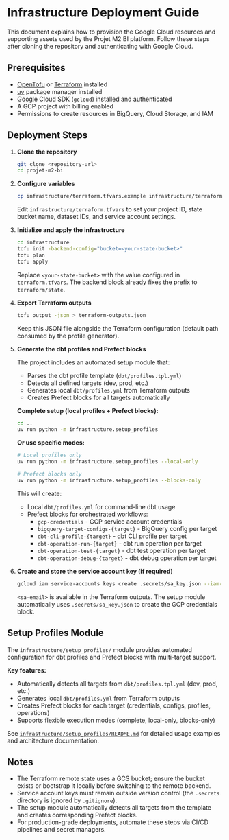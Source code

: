 # Infrastructure Deployment Guide

This document explains how to provision the Google Cloud resources and supporting assets used by the Projet M2 BI platform. Follow these steps after cloning the repository and authenticating with Google Cloud.

## Prerequisites

- [OpenTofu](https://opentofu.org/) or [Terraform](https://www.terraform.io/) installed
- [uv](https://docs.astral.sh/uv/) package manager installed
- Google Cloud SDK (`gcloud`) installed and authenticated
- A GCP project with billing enabled
- Permissions to create resources in BigQuery, Cloud Storage, and IAM

## Deployment Steps

1. **Clone the repository**
   ```bash
   git clone <repository-url>
   cd projet-m2-bi
   ```

2. **Configure variables**
   ```bash
   cp infrastructure/terraform.tfvars.example infrastructure/terraform.tfvars
   ```
   Edit `infrastructure/terraform.tfvars` to set your project ID, state bucket name, dataset IDs, and service account settings.

3. **Initialize and apply the infrastructure**
   ```bash
   cd infrastructure
   tofu init -backend-config="bucket=<your-state-bucket>"
   tofu plan
   tofu apply
   ```
   Replace `<your-state-bucket>` with the value configured in `terraform.tfvars`. The backend block already fixes the prefix to `terraform/state`.

4. **Export Terraform outputs**
   ```bash
   tofu output -json > terraform-outputs.json
   ```
   Keep this JSON file alongside the Terraform configuration (default path consumed by the profile generator).

5. **Generate the dbt profiles and Prefect blocks**
   
   The project includes an automated setup module that:
   - Parses the dbt profile template (`dbt/profiles.tpl.yml`)
   - Detects all defined targets (dev, prod, etc.)
   - Generates local `dbt/profiles.yml` from Terraform outputs
   - Creates Prefect blocks for all targets automatically
   
   **Complete setup (local profiles + Prefect blocks):**
   ```bash
   cd ..
   uv run python -m infrastructure.setup_profiles
   ```
   
   **Or use specific modes:**
   ```bash
   # Local profiles only
   uv run python -m infrastructure.setup_profiles --local-only
   
   # Prefect blocks only
   uv run python -m infrastructure.setup_profiles --blocks-only
   ```
   
   This will create:
   - Local `dbt/profiles.yml` for command-line dbt usage
   - Prefect blocks for orchestrated workflows:
     - `gcp-credentials` - GCP service account credentials
     - `bigquery-target-configs-{target}` - BigQuery config per target
     - `dbt-cli-profile-{target}` - dbt CLI profile per target
     - `dbt-operation-run-{target}` - dbt run operation per target
     - `dbt-operation-test-{target}` - dbt test operation per target
     - `dbt-operation-debug-{target}` - dbt debug operation per target

6. **Create and store the service account key (if required)**
   ```bash
   gcloud iam service-accounts keys create .secrets/sa_key.json --iam-account <sa-email>
   ```
   `<sa-email>` is available in the Terraform outputs. The setup module automatically uses `.secrets/sa_key.json` to create the GCP credentials block.

## Setup Profiles Module

The `infrastructure/setup_profiles/` module provides automated configuration for dbt profiles and Prefect blocks with multi-target support.

**Key features:**
- Automatically detects all targets from `dbt/profiles.tpl.yml` (dev, prod, etc.)
- Generates local `dbt/profiles.yml` from Terraform outputs
- Creates Prefect blocks for each target (credentials, configs, profiles, operations)
- Supports flexible execution modes (complete, local-only, blocks-only)

See [`infrastructure/setup_profiles/README.md`](setup_profiles/README.md) for detailed usage examples and architecture documentation.

## Notes

- The Terraform remote state uses a GCS bucket; ensure the bucket exists or bootstrap it locally before switching to the remote backend.
- Service account keys must remain outside version control (the `.secrets` directory is ignored by `.gitignore`).
- The setup module automatically detects all targets from the template and creates corresponding Prefect blocks.
- For production-grade deployments, automate these steps via CI/CD pipelines and secret managers.
